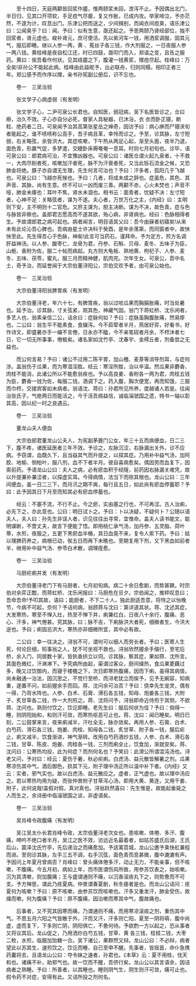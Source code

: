 <!-- { "loadSidebar": true } -->

　　至十四日，天庭两颧皆回浆作靥，惟两颐浆未回，泄泻不止。予因偶出北门，半日归，见其口开项软，手足痘气尽瘪，复又作胀，已成内攻。举家啼泣，予亦茫然，不遑为计，叹息出门。乐津公把而送之，少间揖别，而闻衣间痘臭，语乐津公曰：公闻臭乎？曰：闻。予曰：似有生意，亟还起之。予思两颐乃肾经部位，独不回浆者，肾元虚也。峻补肾元，庶可使活。先以紫河车一钱，用洒浆调服，固其元气，服后即睡。继以人参一两，黄 、菟丝子各三钱，作大剂服之，一日夜服人参一两八钱。黄桂峰是夜自松江还，时已四鼓，亟叩门而入，郑语之变，且告之服药。黄曰：俟吾看作何状。见其结靥之下，腹灌一钱黄浆，赠痘尽起。桂峰曰：万全矣!非孙公不能起此病。桂峰由此益昵予，出必联舟，归则同榻，相印正者三年。郑公感予而作序以赠，亲书孙宪副公册后，识不忘也。

　　卷一　三吴治验

　　张文学子心病虚弱（有发明）

　　张文学子心，二尹可泉公长君也。自知医，弱冠病，吴下名医皆诊之，佥曰瘵，治久不效。子心亦自分必死，督家人具秘器，已沐浴，衣 衣而卧正寝，断粒、绝药者二日。可泉闻予治其高第张星岳之婶奇，因访予曰：病心痹而尸寝浃旬者能起之，谁不啧啧称公高手，吾子病且革，幸怜而诊之。予至，诊其脉，左寸短弱，右关略弦，余皆洪大。其症咳嗽，下午热从两足心起，渐至头面，夜半乃退，面色青，形羸气促，多梦遣，交睫卧床褥奄奄一息耳。时则七月初旬也。诊毕，语可泉公曰：郎君病可治，不宜豫凶器也。可泉公曰：诸医佥谓火起九泉者，十不救一，大肉尽削者死，咳嗽加汗者死，脉不为汗衰者死，又当此铄石流金之候，又恐肺金将绝。豚子亦自谓无生理，先生何言可治也？予曰：汗多者，孤阳几于飞越也。可泉公曰：飞越亦死候也。予曰：几者，将成未成之辞也。症虽危，其色、其声音、其脉，尚有生意。终不可以一凶而废三善。两颧不赤，心火未焚也；声音不哑，肺金未痿也：耳叶不焦，肾水未涸也。相书云：面青者，忧疑不决：左寸短者，心神不足：关略弦者，谋为不遂。夫心者，万世万化之主，《内经》曰：主明则下安，主不明则十二官危。又肝主谋为，胆主决断。谋为不决，故色青。症与色与脉皆非瘵也。盖郎君志愿高而不遂其欲，殆心病，非肾病也。经曰：色脉相得者生。予故谓郎君之病可起也。病者闻言，明目语其父曰：吾今由寐者初寤矣!从来未有此论沁吾心脾也。吾病由星士许决科于癸酉，是年余落第，而同窗者中，故怏怏至此。先生得吾心于色脉，神矣!此言可当药石，谨拜命。予为定方，煎方名调肝益神汤。以人参、酸枣仁、龙骨为君，丹参、石斛、贝母、麦冬、五味子为臣，山栀、香附为佐，服二十帖而病起。丸方则大龟板、熟地黄、枸杞子、人参、麦冬、五味、茯苓，蜜丸，服三月而精神健，肌肉完。次年生女。可泉公，苕中名士，奇予治，而延誉闻于大宗伯董浔阳公，宗伯交欢予者，由可泉公始也。

　　卷一　三吴治验

　　大宗伯董浔阳翁脾胃疾（有发明）

　　大宗伯董浔老，年六十七，有脾胃疾，翁以过啖瓜果而胸膈胀痛，时当处暑也。延予治。诊其脉，寸关弦紧，观其色，神藏气固。翁门下蒋虹桥、沈乐闲者，多艺人也，翁素亲信二公，诘余曰：症脉何如？予曰：症脉虽胸腹胀痛，然易瘳也。二公曰：翁生平不能素食，食辍泻。今不茹荤者半月，燕居好弈，好看书，好作诗文，即盛暑亦手一编不言倦，日永亦不瞌，今不亲笔砚者月余，不栉沐者七日，它一切无所事事，倦极矣。诸名家如沈竹亭、沈春宇、金樗丘者，剂备尝之无益也。

　　而公何言易？予曰：诸公不过用二陈平胃，加山楂、麦芽等消导剂耳，与症何涉。盖翁伤于瓜果，而为寒湿淫胜。经云：寒淫所胜，治以辛温。然瓜果非麝香、肉桂不能消，此诸公所以不能愈翁疾也。予以高良姜、香附各一两为君，肉桂五钱为臣，麝香一钱为佐，每服二钱，酒调下之。药入腹，胸次便宽，再而知饿，三服而巾栉，交接宾客如未病者。翁语沈、蒋曰：孙君所见所养，度越诸人若是。往闻治张氏子，气绝两日而能活之，今于活吾病益信，诚临淄虢国之遗，特书一轴以彰其高，因以纪一时之良遇云。

　　卷一　三吴治验

　　董龙山夫人便血

　　大宗伯郎君董龙山公夫人，为宪副茅鹿门公女，年三十五而病便血，日二三下，腹不疼，诸医延医者三年不效。予诊之，左脉沉涩，右脉漏出关外，诊不应病。予窃谓，血既久下，且当益其气而升提之，以探其症。乃用补中益气汤，加阿胶、地榆、侧柏叶，服八剂，血不下者半月。彼自喜病愈矣。偶因劳而血复下，因索前药。予语龙山公曰：夫人之病，必有瘀血积于经隧，前药因右脉漏关难凭，故以升提兼补兼涩者，以探虚实耳。今得病情，法当下而除其根也。龙山公曰：三年间便血，虽一日二三下，而月汛之期不爽，每行且五日，如此尚有瘀血停蓄耶？予曰：此予因其日下月至而知其必有瘀血停蓄也。

　　经云：不塞不流，不行不止。今之瘀，实由塞之行也，不可再涩。古人治痢，必先下之，亦此意也。公曰：明日试卜之。予曰：卜以决疑，不疑何卜？公随以语夫人，夫人曰：孙先生非误人者，识见往往出寻常，宜惟命。盖夫人读书能文，聪明谋断，不啻丈夫，故言下便能了悟。即用桃仁承气汤，加丹参、五灵脂、荷叶蒂，水煎，夜服之，五更下黑瘀血半桶，其日血竟不来，复令人索下药。予曰：姑以理脾药养之，病根已动，俟五日而再下未晚也。至期复用下剂，又下黑血如前者半，继用补中益气汤、参苓白术散，调理痊愈。

　　卷一　三吴治验

　　马厨疟痢并发（有发明）

　　大宗伯董浔老门下有马厨者，七月初旬病。病二十余日愈剧，而势甚獗。时宗伯对余弈正酣，而蒋虹桥、沈乐闲报曰：马厨危在旦夕。宗伯闻之，推枰叹息曰；吾命吾命!予叩其故，语曰；能厨者，不下二十人，独此厨适吾意，将恃之以怡晚节，今病不可起，奈何？予诘何病，翁顾蒋与沈曰：第详道其状。蒋、沈述其症，大发寒热，寒至不惮入灶，热至不惮下井，痢兼红白，日夜八十余行，腹痛、恶心、汗多，神气倦甚。究其脉，曰；脉不吉，下痢脉洪大者死，细微者生，今洪大逆也。予曰；痢固忌洪大，寒热亦非细微所宜，其中必有故。

　　二公曰：幸一往决之。浔翁不可，谓何可以细人而劳长者。予曰；医寄人生死，何论巨细，矧事翁之人，犹不可坐视不救也。浔翁欣然握余手偕行，至宅后桥，余入门，同居数十家，皆执香拱立以伺。诊其脉，察其症，果如蒋、沈所言。其面色微红，汗淋淋下。予究病所由起，渠谓过客众，厨间燥热，食瓜果菱藕过多，晚又过饮御内，而寝于楼檐之下，次日即寒热腹痛，因而下痢。虽得其病情，尚未融通一治法，因沉思之，不觉行至桥，而浔老犹立而俟予，见予无婉容，知病重，遂置不问，如前握余手而回。蒋、沈问余可治否？予曰：侥幸先生宠灵，偶有一得，乃背水阵也。人参、白术、石膏、滑石各五钱，知母、炮姜各三钱，大附子、炙甘草各二钱，作一大剂煎之。蒋、沈将问予，浔翁即命近侍煎于其侧，不欲蒋、沈问也。熟则付饮之，饮讫即睡。老先生曰：服后何状为佳？予曰：倘得一睡，则阴阳始和，和则汗可敛，而寒热呕恶可止也。蒋、沈曰：闻已睡矣。明日巳刻，二公鼓掌来言，夜来痢减半，汗吐全无，脉亦敛矣。再用人参、石膏、白术、白芍药、滑石各三钱，炮姜、肉桂、知母各二钱，炙甘草、附子各一钱，服后疟止，痢又减半，饮食渐进，神气渐转。改用白芍药酒炒五钱，人参、白术、滑石各二钱，甘草、陈皮、炮姜、肉桂各一钱，三剂而痢全止，饮食加，渐就安矣。蒋、沈问曰：公寒热均投，此为何症？而剂何名也？予笑曰：此滑公所谓混沌汤也。浔老又问，予对曰：经云：夏伤于暑，秋必疟痢。白虎汤、益元散皆解暑之剂。瓜果寒凉伤其中气，酒后御色，损其下元，附子理中汤正所以温中补下者。《内经》又云：实者，邪气实也。故以白虎汤、益元散应之。虚者，正气虚也。故以理中汤应之。若以寒热均用为疑，而张仲景附子甘草泻心汤，即用大黄、黄连，又用干姜、附子，此何说哉!盖假对假，真对真也。浔翁跃然喜曰：先生惟是，故能起垂毙之人而生之，余诗册中临淄虢国之谈，非虚语矣。

　　卷一　三吴治验

　　吴肖峰令政腹痛（有发明）

　　吴江吴太仆长君肖峰令政，太宗伯董浔老次女也。患咳嗽、体倦、多汗、腹痛，呻吟不绝口者半月，吴江之医不效，访远近名最着者，如姑苏盛氏后湖，王氏后山，震泽沈氏竹亭，先后递治之而痛愈加。予适寓苕城，龙山公邀予乘快舡兼程而进。至则诊其脉，左手三五不调，右手沉弦，面色青而息甚微，腹中漉漉有声。予因问上年夏月曾病否？肖峰曰：曾头痛体倦多汗，动止无力，不能亲事，但不咳嗽，不腹痛。今五月初，病如上年，而市医谓伤风所致，用参苏饮表之，始咳嗽。沉为其清嗽，则加腹痛；王与盛谓通则不痛，以沉香滚痰丸下之，则势惫而不可支。予方殚思，谓此乃疰夏病。仲景谓春夏剧，秋冬瘥者是也。而龙山公诘问：疰夏何为咳嗽？予曰：原不咳嗽，由参苏饮而咳嗽也。汗多又重发汗，肺金受伤，故燥而嗽。何为腹痛？予曰：原不腹痛，因治嗽而寒其中气，腹故痛也。

　　后事者，又不究其因寒而痛，乃谓通则不痛，而用寒凉滚痰之剂，重伤其中气。不思五月六阳之气皆散于外，汗而又汗，汗多则亡阳，夏至一阴将萌，腹中尚虚，虚而复下，下多则亡阴，阴阳俱亡，不惫何待。予欲酌一方以起之，恐从事者又将议其后。龙山促之，乃用洒炒白芍五钱，甘草、黄 各三钱，桂枝二钱，大枣二枚，水煎，临服加饴糖一合。吴下诸公，果群然又辩。龙山公曰：不必辩，病者望此以苏其生，速煎饮之。饮讫而睡，自已至申不醒。先事者，皆摇首，命仆急携药囊将去，且语龙山公曰：夺令妹之速者，孙君也。《本草》云：夏不用桂，伐天和也。诸痛不补，助邪气也。故一饮而不醒，吾侪行矣。龙山公以其言语余，因诘病者之熟睡。予曰：所善者，以其睡也。睡则阴气生，阴生则汗可敛，痛可止也。假令药不对症，安得有此。又诘所投之剂何名。


